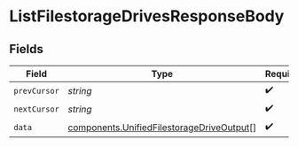 # ListFilestorageDrivesResponseBody


## Fields

| Field                                                                                                  | Type                                                                                                   | Required                                                                                               | Description                                                                                            |
| ------------------------------------------------------------------------------------------------------ | ------------------------------------------------------------------------------------------------------ | ------------------------------------------------------------------------------------------------------ | ------------------------------------------------------------------------------------------------------ |
| `prevCursor`                                                                                           | *string*                                                                                               | :heavy_check_mark:                                                                                     | N/A                                                                                                    |
| `nextCursor`                                                                                           | *string*                                                                                               | :heavy_check_mark:                                                                                     | N/A                                                                                                    |
| `data`                                                                                                 | [components.UnifiedFilestorageDriveOutput](../../models/components/unifiedfilestoragedriveoutput.md)[] | :heavy_check_mark:                                                                                     | N/A                                                                                                    |